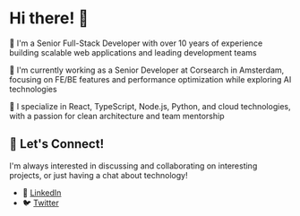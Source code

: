 # Hi there! 👋 

🌱 I'm a Senior Full-Stack Developer with over 10 years of experience building scalable web applications and leading development teams

🔭 I'm currently working as a Senior Developer at Corsearch in Amsterdam, focusing on FE/BE features and performance optimization while exploring AI technologies

🤯 I specialize in React, TypeScript, Node.js, Python, and cloud technologies, with a passion for clean architecture and team mentorship

## 🤝 Let's Connect!

I'm always interested in discussing and collaborating on interesting projects, or just having a chat about technology!

- 💼 [LinkedIn](https://www.linkedin.com/in/hash01/)
- 🐦 [Twitter](https://x.com/hashcode01)